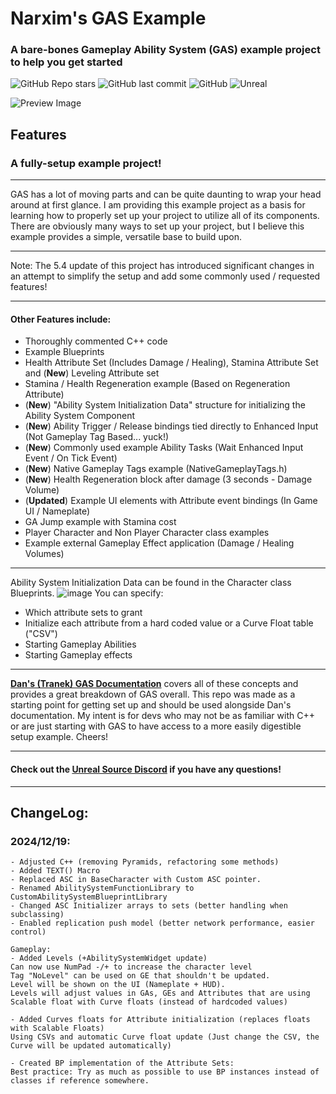 # Narxim's GAS Example
### A bare-bones Gameplay Ability System (GAS) example project to help you get started

![GitHub Repo stars](https://img.shields.io/github/stars/Narxim/Narxim-GAS-Example?style=flat-square)
![GitHub last commit](https://img.shields.io/github/last-commit/Narxim/Narxim-GAS-Tutorial?style=flat-square)
![GitHub](https://img.shields.io/github/license/Narxim/Narxim-GAS-Example?style=flat-square)
![Unreal](https://img.shields.io/badge/Unreal_Engine_Versions-_(4.26+)_(5.0+)_Current_Version_(5.4)_-informational?style=flat-square)

![Preview Image](https://i.imgur.com/4XLuHTa.png)

## Features

### A fully-setup example project!
___

GAS has a lot of moving parts and can be quite daunting to wrap your head around at first glance. I am providing this example project as a basis for learning how to properly set up your project to utilize all of its components. There are obviously many ways to set up your project, but I believe this example provides a simple, versatile base to build upon.

---

<p>Note: The 5.4 update of this project has introduced significant changes in an attempt to simplify the setup and add some commonly used / requested features!</p>

___

#### Other Features include:
- Thoroughly commented C++ code
- Example Blueprints
- Health Attribute Set (Includes Damage / Healing), Stamina Attribute Set and (**New**) Leveling Attribute set
- Stamina / Health Regeneration example (Based on Regeneration Attribute)
- (**New**) "Ability System Initialization Data" structure for initializing the Ability System Component
- (**New**) Ability Trigger / Release bindings tied directly to Enhanced Input (Not Gameplay Tag Based... yuck!)
- (**New**) Commonly used example Ability Tasks (Wait Enhanced Input Event / On Tick Event)
- (**New**) Native Gameplay Tags example (NativeGameplayTags.h)
- (**New**) Health Regeneration block after damage (3 seconds - Damage Volume)
- (**Updated**) Example UI elements with Attribute event bindings (In Game UI / Nameplate)
- GA Jump example with Stamina cost
- Player Character and Non Player Character class examples
- Example external Gameplay Effect application (Damage / Healing Volumes)
---
Ability System Initialization Data can be found in the Character class Blueprints.
![image](https://github.com/user-attachments/assets/af28429d-fac8-4efa-97d2-9fcce0b4aef5)
You can specify:
- Which attribute sets to grant
- Initialize each attribute from a hard coded value or a Curve Float table ("CSV")
- Starting Gameplay Abilities
- Starting Gameplay effects

___
[**Dan's (Tranek) GAS Documentation**](https://github.com/tranek/GASDocumentation) covers all of these concepts and provides a great breakdown of GAS overall. This repo was made as a starting point for getting set up and should be used alongside Dan's documentation. My intent is for devs who may not be as familiar with C++ or are just starting with GAS to have access to a more easily digestible setup example. Cheers!
___

#### Check out the **[Unreal Source Discord](https://discord.gg/unrealsource)** if you have any questions!
___
## ChangeLog:
### 2024/12/19:
```General:
- Adjusted C++ (removing Pyramids, refactoring some methods)
- Added TEXT() Macro
- Replaced ASC in BaseCharacter with Custom ASC pointer.
- Renamed AbilitySystemFunctionLibrary to CustomAbilitySystemBlueprintLibrary
- Changed ASC Initializer arrays to sets (better handling when subclassing)
- Enabled replication push model (better network performance, easier control)

Gameplay:
- Added Levels (+AbilitySystemWidget update)
Can now use NumPad -/+ to increase the character level
Tag "NoLevel" can be used on GE that shouldn't be updated.
Level will be shown on the UI (Nameplate + HUD).
Levels will adjust values in GAs, GEs and Attributes that are using Scalable float with Curve floats (instead of hardcoded values)

- Added Curves floats for Attribute initialization (replaces floats with Scalable Floats)
Using CSVs and automatic Curve float update (Just change the CSV, the Curve will be updated automatically)

- Created BP implementation of the Attribute Sets:
Best practice: Try as much as possible to use BP instances instead of classes if reference somewhere.
```

